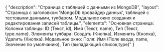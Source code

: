 {
"description": "Страница с таблицей с данными из MongoDB",
"layout": "Страница с заголовком 'MongoDb провайдер данных', таблицей с тестовыми данными, тулбаром. 
Модальное окно создания и редактирования записей таблицы.",
"elements": "Основная страница:
Колонки таблицы: ID (Текст, id), Имя (Текст, name), Тип (Текст, type.name).
Элементы тулбара: Создать (Кнопка), Изменить (Кнопка), Удалить (Кнопка).
Модальное окно:
Поля: Имя (Поле ввода, name, Значение по умолчанию), Тип (выпадающий список,type)"
}
